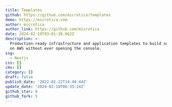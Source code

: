 ```yaml
---
title: Templates
github: https://github.com/microtica/templates
demo: https://microtica.com
author: microtica
author_link: https://github.com/microtica
date: 2024-02-19T03:01:38.662Z
description: >-
  Production-ready infrastructure and application templates to build solutions
  on AWS without ever opening the console.
ssg:
  - Nextjs
css: []
cms: []
category: []
draft: false
publish_date: '2022-02-22T14:40:44Z'
update_date: '2024-02-18T06:35:24Z'
github_star: 9
github_fork: 5
---
```

